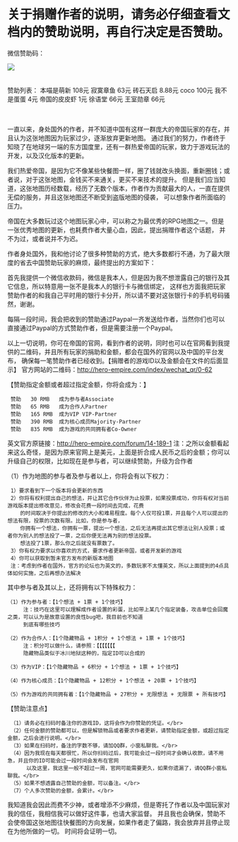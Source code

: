# 关于捐赠作者的说明，请务必仔细查看文档内的赞助说明，再自行决定是否赞助。
微信赞助码：

![](https://github.com/smartmiaomiao/Hero-of-the-empire/blob/master/wechatQR.png)
</br></br></br>
赞助列表：
本喵是萌新 108元 
寂寞章鱼   63元
砖石天启   8.88元
coco      100元
我不是蛋蛋 4元
帝国的皮皮虾 1元
徐语堂 66元
王室勋章 66元
</br></br></br>


一直以来，身处国外的作者，并不知道中国有这样一群庞大的帝国玩家的存在，并且认为这张地图因为玩家过少，逐渐放弃更新地图。
通过我们的努力，作者终于知晓了在地球另一端的东方国度里，还有一群热爱帝国的玩家，致力于游戏玩法的开发，以及汉化版本的更新。

我们热爱帝国，是因为它不像某些快餐图一样，圈了钱就改头换面，重新圈钱；或者说，对于这张地图，金钱买不来通关，更买不来技术的提升。
但是我们应当知道，这张地图历经数载，经历了无数个版本，作者作为贡献最大的人，一直在提供无偿的服务，并且这张地图还不断受到盗版地图的侵袭，
可以想象作者所面临的压力。

帝国在大多数玩过这个地图玩家心中，可以称之为最优秀的RPG地图之一。但是一张优秀地图的更新，也耗费作者大量心血，因此，提出捐赠作者这个话题，
并不为过，或者说并不为迟。

作者身处国外，我和他讨论了很多种赞助的方式，绝大多数都行不通，为了最大限度的省去中国赞助玩家的麻烦，最终提出的方案如下：

首先我提供一个微信收款码，微信是我本人，但是因为我不想泄露自己的银行及其它信息，所以特意用一张不是我本人的银行卡与微信绑定，
这样也方面我把玩家赞助作者的和我自己平时用的银行卡分开，所以请不要对这张银行卡的手机号码骚然，谢谢。

每隔一段时间，我会把收到的赞助通过Paypal一齐发送给作者，当然你们也可以直接通过Paypal的方式赞助作者，但是需要注册一个Paypal。

以上一切说明，你可在帝国的官网，看到作者的说明，同时也可以在官网看到我提供的二维码，并且所有玩家的捐助和金额，都会在国外的官网以及中国的平台发布，
确保每一笔赞助作者已经收到。【捐赠者的游戏ID以及金额会在文件的后面显示】
官方网站的二维码：http://hero-empire.com/index/wechat_qr/0-62

【赞助指定金额或者超过指定金额，你将会成为：】

     赞助   30 RMB   成为参与者Associate  
     赞助   65 RMB   成为合作人Partner
     赞助   165 RMB  成为VIP VIP-Partner
     赞助   390 RMB  成为核心成员Majority-Partner
     赞助   835 RMB  成为游戏的共同拥有者Co-Owner
     
英文官方原链接：http://hero-empire.com/forum/14-189-1
注：之所以金额看起来这么奇怪，是因为原来官网上是美元，上面是折合成人民币之后的金额；你可以升级自己的权限，比如现在是参与者，可以继续赞助，升级为合作者

（1）作为地图的参与者及参与者以上，你将会有以下权力：

     1）要求看到下一个版本将会更新的东西
     2）你将有权利提出自己的想法，并让其它合作伙伴为止投票，如果投票成功，你将有权对当前游戏版本提出修改意见，修改会花费一段时间去完成，花费
        的时间取决于你提出的修改的大小和难易程度。每个人仅可投1票，并且每个人可以提出的想法有限，投票的次数有限。比如，你是参与者，
        你拥有一个想法，你拥有一票，提出一个想法，之后无法再提出其它想法让别人投票；或者你为别人的想法投了一票，之后你便无法再为别的想法投票。
        想法投了1票，那么你之后就没有票数了。
     3）你有权力要求以你喜欢的方式，要求作者更新帝国，或者开发新的游戏
     4）你可以获取到暂未官方发布的新版本地图
     注：考虑到作者在国外，官方的论坛也为英文的，多数玩家不太懂英文，所以上面提到的4点具体如何实施，之后再想办法解决

其中参与者及其以上，还将拥有以下特殊权力：

    （1）作为参与者：【1个想法 + 1票 + 1个技巧】
         注：技巧在这里可以理解成作者设置的彩蛋，比如带上某几个指定装备，攻击单位会回魔之类，可以认为是故意设置的良性bug吧，我目前也不知道
         到底有哪些技巧
     
    （2）作为合作人：【1个隐藏物品 + 1积分 + 1个想法 + 1票 + 1个技巧】
         注：积分可以做什么，请参照：【【【【【【【
         隐藏物品类似于冰川地狱这种的，指定ID可以合成的
     
    （3）作为VIP：【1个隐藏物品 + 6积分 + 1个想法 + 1票 + 1个技巧】

    （4）作为核心成员：【1个隐藏物品 + 12积分 + 1个想法 + 20票 + 1个技巧】

    （5）作为游戏的共同拥有着：【1个隐藏物品 + 27积分 + 无限想法 + 无限票 + 所有技巧】

【赞助注意点】</br>

     （1）请务必在扫码时备注你的游戏ID，这将会作为你赞助的凭证。</br>
     （2）任何金额的赞助都可以，但是解锁物品或者要求作者更新，请赞助指定金额，或超过指定金额，之后会进行说明。</br>
     （3）如果在扫码时，备注的字数不够，请加QQ群，小窗私聊我。</br>
     （4）因为我现在每天都很忙，所以你扫码过后，我可能会过一段时间才会确认收款，请不用急，并且你的ID可能会过一段时间会发布在官网
          以及这里，我这里一般不超过一周，官网可能需要更久，如果你遗漏了，请QQ群小窗私聊我。</br>
     （5）如果不想透露自己赞助的金额，可以备注。</br>
     （7）个人多次赞助的金额，会累计。</br>




我知道我会因此而费不少神，或者增添不少麻烦，但是寄托了作者以及中国玩家对我的信任，我相信我可以做好这件事，也请大家监督。
并且我也会确保，赞助不会使帝国这张地图往快餐图的方向发展，如果作者走了偏路，我会放弃并且停止现在为他所做的一切。
时间将会证明一切。



